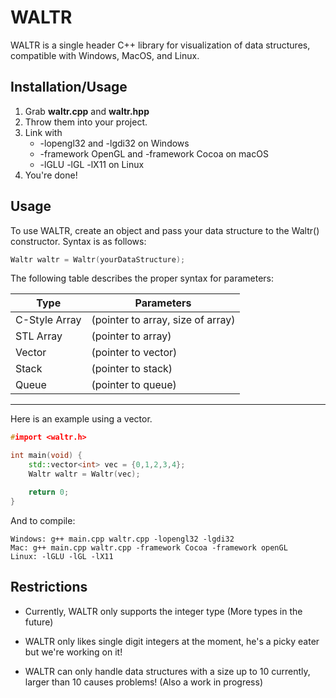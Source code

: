 # WALTR

WALTR is a single header C++ library for visualization of data structures, compatible with Windows, MacOS, and Linux.

## Installation/Usage

1. Grab  **waltr.cpp** and **waltr.hpp**
2. Throw them into your project.
3. Link with
    - -lopengl32 and -lgdi32 on Windows
    - -framework OpenGL and -framework Cocoa on macOS
    - -lGLU -lGL -lX11 on Linux
4. You're done!

## Usage

To use WALTR, create an object and pass your data structure to the Waltr() constructor. Syntax is as follows:

```C++
Waltr waltr = Waltr(yourDataStructure);
```

The following table describes the proper syntax for parameters:

| Type     | Parameters |
| ----------- | ----------- |
| C-Style Array      | (pointer to array, size of array)     |
| STL Array   | (pointer to array)        |
| Vector      | (pointer to vector)     |
| Stack   | (pointer to stack)        |
| Queue   | (pointer to queue)        |
------

Here is an example using a vector.

```C++
#import <waltr.h>

int main(void) {
	std::vector<int> vec = {0,1,2,3,4};
	Waltr waltr = Waltr(vec);

	return 0;
}
```
And to compile:

```
Windows: g++ main.cpp waltr.cpp -lopengl32 -lgdi32
Mac: g++ main.cpp waltr.cpp -framework Cocoa -framework openGL
Linux: -lGLU -lGL -lX11
```

## Restrictions

- Currently, WALTR only supports the integer type (More types in the future)

- WALTR only likes single digit integers at the moment, he's a picky eater but we're working on it!

- WALTR can only handle data structures with a size up to 10 currently, larger than 10 causes problems! (Also a work in progress)